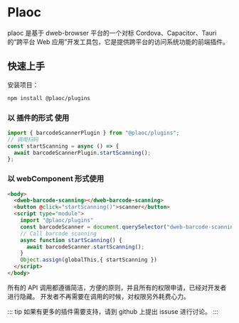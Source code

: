 # Plaoc

plaoc 是基于 dweb-browser 平台的一个对标 Cordova、Capacitor、Tauri 的“跨平台 Web 应用”开发工具包，它是提供跨平台的访问系统功能的前端插件。

## 快速上手

安装项目：

```bash
npm install @plaoc/plugins
```

### 以 插件的形式 使用

```typescript
import { barcodeScannerPlugin } from "@plaoc/plugins";
// 调用扫码
const startScanning = async () => {
  await barcodeScannerPlugin.startScanning();
};
```

### 以 webComponent 形式使用

```html
<body>
  <dweb-barcode-scanning></dweb-barcode-scanning>
  <button @click="startScanning()">scanner</button>
  <script type="module">
    import "@plaoc/plugins"
    const barcodeScanner = document.querySelector("dweb-barcode-scanning")!
    // Call barcode scanning
    async function startScanning() {
      await barcodeScanner.startScanning();
    }
    Object.assign(globalThis,{ startScanning })
  </script>
</body>
```

所有的 API 调用都遵循简洁，方便的原则，并且所有的权限申请，已经对开发者进行隐藏。
开发者不再需要在调用的时候，对权限另外耗费心力。

::: tip
如果有更多的插件需要支持，请到 github 上提出 issuse 进行讨论。
:::
